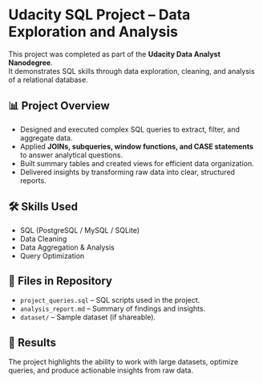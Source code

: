 # Udacity SQL Project – Data Exploration and Analysis

This project was completed as part of the **Udacity Data Analyst Nanodegree**.  
It demonstrates SQL skills through data exploration, cleaning, and analysis of a relational database.

## 📊 Project Overview
- Designed and executed complex SQL queries to extract, filter, and aggregate data.
- Applied **JOINs, subqueries, window functions, and CASE statements** to answer analytical questions.
- Built summary tables and created views for efficient data organization.
- Delivered insights by transforming raw data into clear, structured reports.

## 🛠️ Skills Used
- SQL (PostgreSQL / MySQL / SQLite)
- Data Cleaning
- Data Aggregation & Analysis
- Query Optimization

## 📂 Files in Repository
- `project_queries.sql` – SQL scripts used in the project.
- `analysis_report.md` – Summary of findings and insights.
- `dataset/` – Sample dataset (if shareable).

## 🚀 Results
The project highlights the ability to work with large datasets, optimize queries, and produce actionable insights from raw data.
